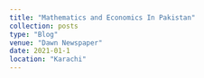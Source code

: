 ```yaml
---
title: "Mathematics and Economics In Pakistan"
collection: posts
type: "Blog"
venue: "Dawn Newspaper"
date: 2021-01-1
location: "Karachi"
---
```

